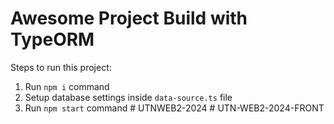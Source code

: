 # Awesome Project Build with TypeORM

Steps to run this project:

1. Run `npm i` command
2. Setup database settings inside `data-source.ts` file
3. Run `npm start` command
#   U T N W E B 2 - 2 0 2 4  
 #   U T N - W E B 2 - 2 0 2 4 - F R O N T  
 